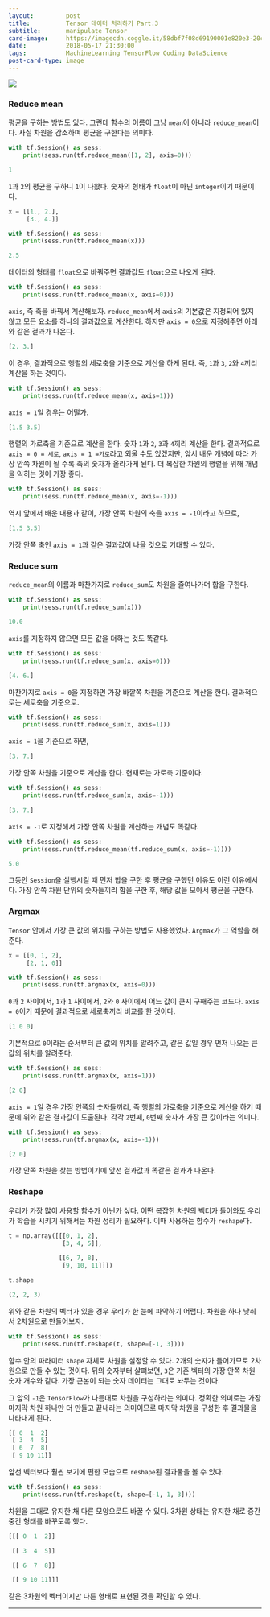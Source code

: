 ```yaml
---
layout:         post
title:          Tensor 데이터 처리하기 Part.3
subtitle:       manipulate Tensor
card-image:     https://imagecdn.coggle.it/58dbf7f08d69190001e820e3-20cac254-10f6-4dcb-938b-df9bbc102111.jpg
date:           2018-05-17 21:30:00
tags:           MachineLearning TensorFlow Coding DataScience
post-card-type: image
---
```

![](https://imagecdn.coggle.it/58dbf7f08d69190001e820e3-20cac254-10f6-4dcb-938b-df9bbc102111.jpg)

### Reduce mean
평균을 구하는 방법도 있다. 그런데 함수의 이름이 그냥 ```mean```이 아니라 ```reduce_mean```이다. 사실 차원을 감소하며 평균을 구한다는 의미다.
```python
with tf.Session() as sess:
    print(sess.run(tf.reduce_mean([1, 2], axis=0)))
```
```python
1
```
```1```과 ```2```의 평균을 구하니 ```1```이 나왔다. 숫자의 형태가 ```float```이 아닌 ```integer```이기 때문이다. 
```python
x = [[1., 2.],
     [3., 4.]]

with tf.Session() as sess:
    print(sess.run(tf.reduce_mean(x)))
```
```python
2.5
```
데이터의 형태를 ```float```으로 바꿔주면 결과값도 ```float```으로 나오게 된다.
```python
with tf.Session() as sess:
    print(sess.run(tf.reduce_mean(x, axis=0)))
```
```axis```, 즉 축을 바꿔서 계산해보자. ```reduce_mean```에서 ```axis```의 기본값은 지정되어 있지 않고 모든 요소를 하나의 결과값으로 계산한다. 하지만 ```axis = 0```으로 지정해주면 아래와 같은 결과가 나온다.
```python
[2. 3.]
```
이 경우, 결과적으로 행렬의 세로축을 기준으로 계산을 하게 된다. 즉, ```1```과 ```3```, ```2```와 ```4```끼리 계산을 하는 것이다. 
```python
with tf.Session() as sess:
    print(sess.run(tf.reduce_mean(x, axis=1)))
```
```axis = 1```일 경우는 어떨가.
```python
[1.5 3.5]
```
행렬의 가로축을 기준으로 계산을 한다. 숫자 ```1```과 ```2```, ```3```과 ```4```끼리 계산을 한다. 결과적으로 ```axis = 0 = 세로```, ```axis = 1 =가로```라고 외울 수도 있겠지만, 앞서 배운 개념에 따라 가장 안쪽 차원이 될 수록 축의 숫자가 올라가게 된다. 더 복잡한 차원의 행렬을 위해 개념을 익히는 것이 가장 좋다.
```python
with tf.Session() as sess:
    print(sess.run(tf.reduce_mean(x, axis=-1)))
```
역시 앞에서 배운 내용과 같이, 가장 안쪽 차원의 축을 ```axis = -1```이라고 하므로,
```python
[1.5 3.5]
```
가장 안쪽 축인 ```axis = 1```과 같은 결과값이 나올 것으로 기대할 수 있다.
### Reduce sum
```reduce_mean```의 이름과 마찬가지로 ```reduce_sum```도 차원을 줄여나가며 합을 구한다.
```python
with tf.Session() as sess:
    print(sess.run(tf.reduce_sum(x)))
```
```python
10.0
```
```axis```를 지정하지 않으면 모든 값을 더하는 것도 똑같다.
```python
with tf.Session() as sess:
    print(sess.run(tf.reduce_sum(x, axis=0)))
```
```python
[4. 6.]
```
마찬가지로 ```axis = 0```을 지정하면 가장 바깥쪽 차원을 기준으로 계산을 한다. 결과적으로는 세로축을 기준으로.
```python
with tf.Session() as sess:
    print(sess.run(tf.reduce_sum(x, axis=1)))
```
```axis = 1```을 기준으로 하면,
```python
[3. 7.]
```
가장 안쪽 차원을 기준으로 계산을 한다. 현재로는 가로축 기준이다.
```python
with tf.Session() as sess:
    print(sess.run(tf.reduce_sum(x, axis=-1)))
```
```python
[3. 7.]
```
```axis = -1```로 지정해서 가장 안쪽 차원을 계산하는 개념도 똑같다.
```python
with tf.Session() as sess:
    print(sess.run(tf.reduce_mean(tf.reduce_sum(x, axis=-1))))
```
```python
5.0
```
그동안 ```Session```을 실행시킬 때 먼저 합을 구한 후 평균을 구했던 이유도 이런 이유에서다. 가장 안쪽 차원 단위의 숫자들끼리 합을 구한 후, 해당 값을 모아서 평균을 구한다.
### Argmax
```Tensor``` 안에서 가장 큰 값의 위치를 구하는 방법도 사용했었다. ```Argmax```가 그 역할을 해준다.
```python
x = [[0, 1, 2],
     [2, 1, 0]]

with tf.Session() as sess:
    print(sess.run(tf.argmax(x, axis=0)))
```
```0```과 ```2``` 사이에서, ```1```과 ```1``` 사이에서, ```2```와 ```0``` 사이에서 어느 값이 큰지 구해주는 코드다. ```axis = 0```이기 때문에 결과적으로 세로축끼리 비교를 한 것이다.
```python
[1 0 0]
```
기본적으로 ```0```이라는 순서부터 큰 값의 위치를 알려주고, 같은 값일 경우 먼저 나오는 큰 값의 위치를 알려준다.
```python
with tf.Session() as sess:
    print(sess.run(tf.argmax(x, axis=1)))
```
```python
[2 0]
```
```axis = 1```일 경우 가장 안쪽의 숫자들끼리, 즉 행렬의 가로축을 기준으로 계산을 하기 때문에 위와 같은 결과값이 도출된다. 각각 ```2```번째, ```0```번째 숫자가 가장 큰 값이라는 의미다.
```python
with tf.Session() as sess:
    print(sess.run(tf.argmax(x, axis=-1)))
```
```python
[2 0]
```
가장 안쪽 차원을 찾는 방법이기에 앞선 결과값과 똑같은 결과가 나온다.
### Reshape
우리가 가장 많이 사용할 함수가 아닌가 싶다. 어떤 복잡한 차원의 벡터가 들어와도 우리가 학습을 시키기 위해서는 차원 정리가 필요하다. 이때 사용하는 함수가 ```reshape```다.
```python
t = np.array([[[0, 1, 2],
               [3, 4, 5]],
              
              [[6, 7, 8],
               [9, 10, 11]]])

t.shape
```
```python
(2, 2, 3)
```
위와 같은 차원의 벡터가 있을 경우 우리가 한 눈에 파악하기 어렵다. 차원을 하나 낮춰서 2차원으로 만들어보자.
```python
with tf.Session() as sess:
    print(sess.run(tf.reshape(t, shape=[-1, 3])))
```
함수 안의 파라미터 ```shape``` 자체로 차원을 설정할 수 있다. 2개의 숫자가 들어가므로 2차원으로 만들 수 있는 것이다. 뒤의 숫자부터 살펴보면, ```3```은 기존 벡터의 가장 안쪽 차원 숫자 개수와 같다. 가장 근본이 되는 숫자 데이터는 그대로 놔두는 것이다.

그 앞의 ```-1```은 ```TensorFlow```가 나름대로 차원을 구성하라는 의미다. 정확한 의미로는 가장 마지막 차원 하나만 더 만들고 끝내라는 의미이므로 마지막 차원을 구성한 후 결과물을 나타내게 된다.
```python
[[ 0  1  2]
 [ 3  4  5]
 [ 6  7  8]
 [ 9 10 11]]
```
앞선 벡터보다 훨씬 보기에 편한 모습으로 ```reshape```된 결과물을 볼 수 있다.
```python
with tf.Session() as sess:
    print(sess.run(tf.reshape(t, shape=[-1, 1, 3])))
```
차원을 그대로 유지한 채 다른 모양으로도 바꿀 수 있다. 3차원 상태는 유지한 채로 중간중간 형태를 바꾸도록 했다.
```python
[[[ 0  1  2]]

 [[ 3  4  5]]

 [[ 6  7  8]]

 [[ 9 10 11]]]
```
같은 3차원의 벡터이지만 다른 형태로 표현된 것을 확인할 수 있다.

---